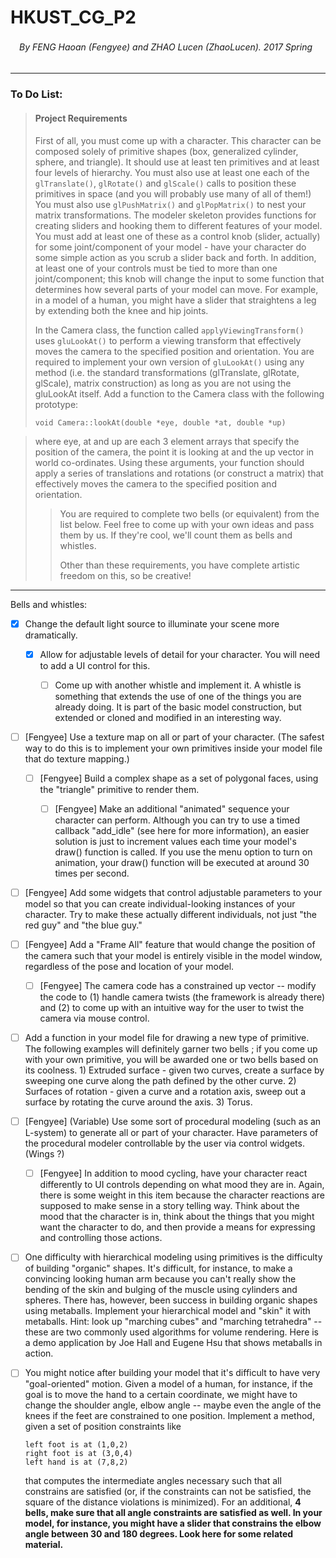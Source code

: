 # HKUST_CG_P2
###### 　By FENG Haoan (Fengyee) and ZHAO Lucen (ZhaoLucen). 2017 Spring
***
### To Do List: 
> 
> #### Project Requirements
> 
> First of all, you must come up with a character. This character can be composed solely of primitive shapes (box, generalized cylinder, sphere, and triangle).  It should use at least ten primitives and at least four levels of hierarchy. You must also use at least one each of the `glTranslate()`, `glRotate()` and `glScale()` calls to position these primitives in space (and you will probably use many of all of them!) You must also use `glPushMatrix()` and `glPopMatrix()` to nest your matrix transformations. The modeler skeleton provides functions for creating sliders and hooking them to different features of your model. You must add at least one of these as a control knob (slider, actually) for some joint/component of your model - have your character do some simple action as you scrub a slider back and forth. In addition, at least one of your controls must be tied to more than one joint/component; this knob will change the input to some function that determines how several parts of your model can move. For example, in a model of a human, you might have a slider that straightens a leg by extending both the knee and hip joints.
> 
> In the Camera class, the function called `applyViewingTransform()` uses `gluLookAt()` to perform a viewing transform that effectively moves the camera to the specified position and orientation. You are required to implement your own version of `gluLookAt()` using any method (i.e. the standard transformations (glTranslate, glRotate, glScale), matrix construction) as long as you are not using the gluLookAt itself. Add a function to the Camera class with the following prototype:
> 
> `void Camera::lookAt(double *eye, double *at, double *up)`

> where eye, at and up are each 3 element arrays that specify the position of the camera, the point it is looking at and the up vector in world co-ordinates. Using these arguments, your function should apply a series of translations and rotations (or construct a matrix) that effectively moves the camera to the specified position and orientation.
> > 
> > You are required to complete two bells (or equivalent) from the list below. Feel free to come up with your own ideas and pass them by us. If they're cool, we'll count them as bells and whistles.
> > 
> > Other than these requirements, you have complete artistic freedom on this, so be creative!


***
Bells and whistles:

- [x]  Change the default light source to illuminate your scene more dramatically.

    - [x]  Allow for adjustable levels of detail for your character. You will need to add a UI control for this.

        - [ ] Come up with another whistle and implement it.  A whistle is something that extends the use of one of the things you are already doing.  It is part of the basic model construction, but extended or cloned and modified in an interesting way.

- [ ]  [Fengyee] Use a texture map on all or part of your character. (The safest way to do this is to implement your own primitives inside your model file that do texture mapping.)

    - [ ]  [Fengyee] Build a complex shape as a set of polygonal faces, using the "triangle" primitive to render them.

        - [ ]  [Fengyee] Make an additional "animated" sequence your character can perform.  Although you can try to use a timed callback "add_idle" (see here for more information), an easier solution is just to increment values each time your model's draw() function is called. If you use the menu option to turn on animation, your draw() function will be executed at around 30 times per second.

- [ ]  [Fengyee] Add some widgets that control adjustable parameters to your model so that you can create individual-looking instances of your character.  Try to make these actually different individuals, not just "the red guy" and "the blue guy."

- [ ]  [Fengyee] Add a "Frame All" feature that would change the position of the camera such that your model is entirely visible in the model window, regardless of the pose and location of your model.

    - [ ]  [Fengyee] The camera code has a constrained up vector -- modify the code to (1) handle camera twists (the framework is already there) and (2) to come up with an intuitive way for the user to twist the camera via mouse control.

- [ ] Add a function in your model file for drawing a new type of primitive. The following examples will definitely garner two bells ; if you come up with your own primitive, you will be awarded one or two bells based on its coolness. 1) Extruded surface - given two curves, create a surface by sweeping one curve along the path defined by the other curve. 2) Surfaces of rotation - given a curve and a rotation axis, sweep out a surface by rotating the curve around the axis. 3) Torus.

- [ ]  [Fengyee]  (Variable) Use some sort of procedural modeling (such as an L-system) to generate all or part of your character. Have parameters of the procedural modeler controllable by the user via control widgets. (Wings ?)

    - [ ]  [Fengyee] In addition to mood cycling, have your character react differently to UI controls depending on what mood they are in.  Again, there is some weight in this item because the character reactions are supposed to make sense in a story telling way.  Think about the mood that the character is in, think about the things that you might want the character to do, and then provide a means for expressing and controlling those actions.

- [ ] One difficulty with hierarchical modeling using primitives is the difficulty of building "organic" shapes. It's difficult, for instance, to make a convincing looking human arm because you can't really show the bending of the skin and bulging of the muscle using cylinders and spheres. There has, however, been success in building organic shapes using metaballs. Implement your hierarchical model and "skin" it with metaballs. Hint: look up "marching cubes" and "marching tetrahedra" --these are two commonly used algorithms for volume rendering. Here is a demo application by Joe Hall and Eugene Hsu that shows metaballs in action.

- [ ] You might notice after building your model that it's difficult to have very "goal-oriented" motion. Given a model of a human, for instance, if the goal is to move the hand to a certain coordinate, we might have to change the shoulder angle, elbow angle -- maybe even the angle of the knees if the feet are constrained to one position. Implement a method, given a set of position constraints like
    
    ```
    left foot is at (1,0,2)
    right foot is at (3,0,4)
    left hand is at (7,8,2)
    ```
    that computes the intermediate angles necessary such that all constrains are satisfied (or, if the constraints can not be satisfied, the square of the distance violations is minimized). For an additional, **4 bells, make sure that all angle constraints are satisfied as well. In your model, for instance, you might have a slider that constrains the elbow angle between 30 and 180 degrees.  Look here for some related material.**